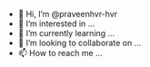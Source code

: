 - 👋 Hi, I’m @praveenhvr-hvr
- 👀 I’m interested in ...
- 🌱 I’m currently learning ...
- 💞️ I’m looking to collaborate on ...
- 📫 How to reach me ...

<!---
praveenhvr-hvr/praveenhvr-hvr is a ✨ special ✨ repository because its `README.md` (this file) appears on your GitHub profile.
You can click the Preview link to take a look at your changes.
--->
